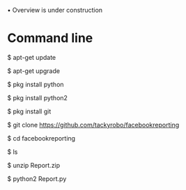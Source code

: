 • Overview is under construction

# Command line

$  apt-get update

$  apt-get upgrade

$  pkg install python

$  pkg install python2

$  pkg install git

$  git clone https://github.com/tackyrobo/facebookreporting 

$  cd facebookreporting

$  ls

$  unzip Report.zip

$  python2 Report.py
